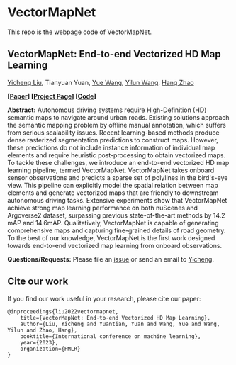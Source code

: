 # VectorMapNet

This repo is the webpage code of VectorMapNet.

## **VectorMapNet: End-to-end Vectorized HD Map Learning**


[Yicheng Liu](https://scholar.google.com/citations?user=vRmsgQUAAAAJ&hl=zh-CN), Tianyuan Yuan, [Yue Wang](https://people.csail.mit.edu/yuewang/), [Yilun Wang](https://scholar.google.com.hk/citations?user=nUyTDosAAAAJ&hl=en/), [Hang Zhao](http://people.csail.mit.edu/hangzhao/)

**[[Paper](https://arxiv.org/pdf/2206.08920.pdf)] [[Project Page](https://tsinghua-mars-lab.github.io/vectormapnet/)] [[Code](https://github.com/Mrmoore98/VectorMapNet_code)]**

**Abstract:**
Autonomous driving systems require High-Definition (HD) semantic maps to navigate around urban roads. Existing solutions approach the semantic mapping problem by offline manual annotation, which suffers from serious scalability issues.  Recent learning-based methods produce dense rasterized segmentation predictions to construct maps. However, these predictions do not include instance information of individual map elements and require heuristic post-processing to obtain vectorized maps. To tackle these challenges, we introduce an end-to-end vectorized HD map learning pipeline, termed VectorMapNet. VectorMapNet takes onboard sensor observations and predicts a sparse set of polylines in the bird's-eye view. This pipeline can explicitly model the spatial relation between map elements and generate vectorized maps that are friendly to downstream autonomous driving tasks. Extensive experiments show that VectorMapNet achieve strong map learning performance on both nuScenes and Argoverse2 dataset, surpassing previous state-of-the-art methods by 14.2 mAP and 14.6mAP. Qualitatively, VectorMapNet is capable of generating comprehensive maps and capturing fine-grained details of road geometry. To the best of our knowledge, VectorMapNet is the first work designed towards end-to-end vectorized map learning from onboard observations.

**Questions/Requests:** 
Please file an [issue](https://github.com/Tsinghua-MARS-Lab/vecmapnet/issues) or send an email to [Yicheng](moooooore66@gmail.com).

## Cite our work

If you find our work useful in your research, please cite our paper:

    @inproceedings{liu2022vectormapnet,
        title={VectorMapNet: End-to-end Vectorized HD Map Learning},
        author={Liu, Yicheng and Yuantian, Yuan and Wang, Yue and Wang, Yilun and Zhao, Hang},
        booktitle={International conference on machine learning},
        year={2023},
        organization={PMLR}
    }